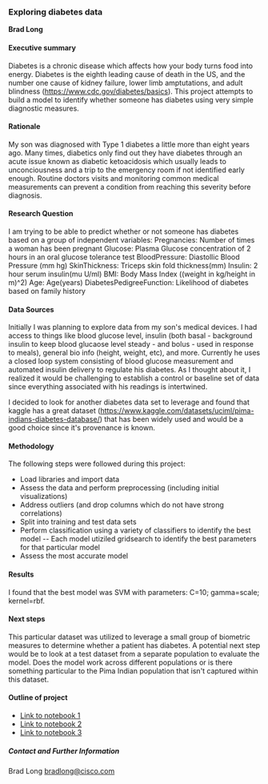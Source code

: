 ### Exploring diabetes data

**Brad Long**

#### Executive summary
Diabetes is a chronic disease which affects how your body turns food into energy.  Diabetes is the eighth leading cause of death in the US, and the number one cause of kidney failure, lower limb amptutations, and adult blindness (https://www.cdc.gov/diabetes/basics).  This project attempts to build a model to identify whether someone has diabetes using very simple diagnostic measures.

#### Rationale
My son was diagnosed with Type 1 diabetes a little more than eight years ago.  Many times, diabetics only find out they have diabetes through an acute issue known as diabetic ketoacidosis which usually leads to unconciousness and a trip to the emergency room if not identified early enough.  Routine doctors visits and monitoring common medical measurements can prevent a condition from reaching this severity before diagnosis.

#### Research Question
I am trying to be able to predict whether or not someone has diabetes based on a group of independent variables:
    Pregnancies: Number of times a woman has been pregnant
    Glucose: Plasma Glucose concentration of 2 hours in an oral glucose tolerance test
    BloodPressure: Diastollic Blood Pressure (mm hg)
    SkinThickness: Triceps skin fold thickness(mm)
    Insulin: 2 hour serum insulin(mu U/ml)
    BMI: Body Mass Index ((weight in kg/height in m)^2)
    Age: Age(years)
    DiabetesPedigreeFunction: Likelihood of diabetes based on family history

#### Data Sources
Initially I was planning to explore data from my son's medical devices.  I had access to things like blood glucose level, insulin (both basal - background insulin to keep blood glucaose level steady - and bolus - used in response to meals), general bio info (height, weight, etc), and more.  Currently he uses a closed loop system consisting of blood glucose measurement and automated insulin delivery to regulate his diabetes.  As I thought about it, I realized it would be challenging to establish a control or baseline set of data since everything associated with his readings is intertwined.

I decided to look for another diabetes data set to leverage and found that kaggle has a great dataset (https://www.kaggle.com/datasets/uciml/pima-indians-diabetes-database/) that has been widely used and would be a good choice since it's provenance is known.

#### Methodology
The following steps were followed during this project:
  - Load libraries and import data
  - Assess the data and perform preprocessing (including initial visualizations)
  - Address outliers (and drop columns which do not have strong correlations)
  - Split into training and test data sets
  - Perform classification using a variety of classifiers to identify the best model
      -- Each model utiziled gridsearch to identify the best parameters for that particular model
  - Assess the most accurate model

#### Results
I found that the best model was SVM with parameters: C=10; gamma=scale; kernel=rbf.

#### Next steps
This particular dataset was utilized to leverage a small group of biometric measures to determine whether a patient has diabetes.  A potential next step would be to look at a test dataset from a separate population to evaluate the model.  Does the model work across different populations or is there something particular to the Pima Indian population that isn't captured within this dataset. 

#### Outline of project

- [Link to notebook 1]()
- [Link to notebook 2]()
- [Link to notebook 3]()


##### Contact and Further Information
Brad Long
bradlong@cisco.com